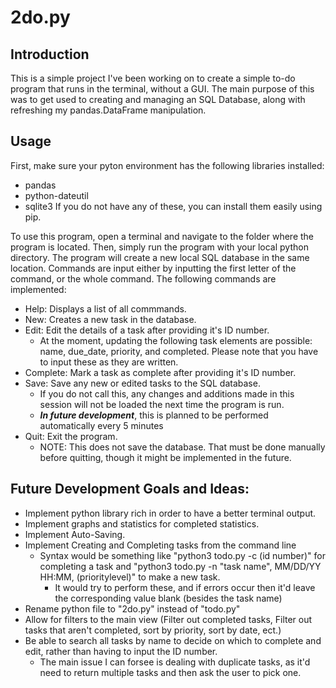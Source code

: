# 2do.py

## Introduction
This is a simple project I've been working on to create a simple to-do program that runs in the terminal, without a GUI. The main purpose of this was to get used to creating and managing an SQL Database, along with refreshing my pandas.DataFrame manipulation.

## Usage
First, make sure your pyton environment has the following libraries installed:
- pandas
- python-dateutil
- sqlite3
If you do not have any of these, you can install them easily using pip.

To use this program, open a terminal and navigate to the folder where the program is located. Then, simply run the program with your local python directory. The program will create a new local SQL database in the same location. Commands are input either by inputting the first letter of the command, or the whole command. The following commands are implemented: 

- Help: Displays a list of all commmands.
- New: Creates a new task in the database.
- Edit: Edit the details of a task after providing it's ID number. 
    - At the moment, updating the following task elements are possible: name, due_date, priority, and completed. Please note that you have to input these as they are written.
- Complete: Mark a task as complete after providing it's ID number.
- Save: Save any new or edited tasks to the SQL database. 
    - If you do not call this, any changes and additions made in this session will not be loaded the next time the program is run.
    - ***In future development***, this is planned to be performed automatically every 5 minutes
- Quit: Exit the program.
    - NOTE: This does not save the database. That must be done manually before quitting, though it might be implemented in the future.

## Future Development Goals and Ideas:
- Implement python library rich in order to have a better terminal output.
- Implement graphs and statistics for completed statistics.
- Implement Auto-Saving.
- Implement Creating and Completing tasks from the command line
    - Syntax would be something like "python3 todo.py -c (id number)" for completing a task and "python3 todo.py -n "task name", MM/DD/YY HH:MM, (prioritylevel)" to make a new task.
        - It would try to perform these, and if errors occur then it'd leave the corresponding value blank (besides the task name)
- Rename python file to "2do.py" instead of "todo.py"
- Allow for filters to the main view (Filter out completed tasks, Filter out tasks that aren't completed, sort by priority, sort by date, ect.)
- Be able to search all tasks by name to decide on which to complete and edit, rather than having to input the ID number.
    - The main issue I can forsee is dealing with duplicate tasks, as it'd need to return multiple tasks and then ask the user to pick one.
